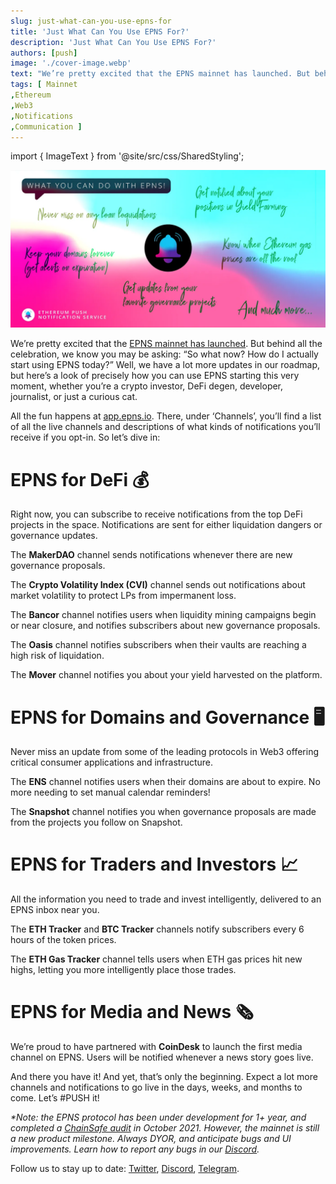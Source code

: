 ```yaml
---
slug: just-what-can-you-use-epns-for
title: 'Just What Can You Use EPNS For?'
description: 'Just What Can You Use EPNS For?'
authors: [push]
image: './cover-image.webp'
text: "We’re pretty excited that the EPNS mainnet has launched. But behind all the celebration, we know you may be asking: “So what now? How do I actually start using EPNS today?” Well, we have a lot more updates in our roadmap, but here’s a look of precisely how you can use EPNS starting this very moment, whether you’re a crypto investor, DeFi degen, developer, journalist, or just a curious cat."
tags: [ Mainnet
,Ethereum
,Web3
,Notifications
,Communication ]
---
```

import { ImageText } from '@site/src/css/SharedStyling';

![Cover image of Just What Can You Use EPNS For?](./cover-image.webp)

<!--truncate-->

We’re pretty excited that the [EPNS mainnet has launched](https://medium.com/ethereum-push-notification-service/the-epns-mainnet-is-here-470faec0c01). But behind all the celebration, we know you may be asking: “So what now? How do I actually start using EPNS today?” Well, we have a lot more updates in our roadmap, but here’s a look of precisely how you can use EPNS starting this very moment, whether you’re a crypto investor, DeFi degen, developer, journalist, or just a curious cat.

All the fun happens at [app.epns.io](http://app.epns.io). There, under ‘Channels’, you’ll find a list of all the live channels and descriptions of what kinds of notifications you’ll receive if you opt-in. So let’s dive in:

EPNS for DeFi 💰
================

Right now, you can subscribe to receive notifications from the top DeFi projects in the space. Notifications are sent for either liquidation dangers or governance updates.

The **MakerDAO** channel sends notifications whenever there are new governance proposals.

The **Crypto Volatility Index (CVI)** channel sends out notifications about market volatility to protect LPs from impermanent loss.

The **Bancor** channel notifies users when liquidity mining campaigns begin or near closure, and notifies subscribers about new governance proposals.

The **Oasis** channel notifies subscribers when their vaults are reaching a high risk of liquidation.

The **Mover** channel notifies you about your yield harvested on the platform.

EPNS for Domains and Governance 🖥
==================================

Never miss an update from some of the leading protocols in Web3 offering critical consumer applications and infrastructure.

The **ENS** channel notifies users when their domains are about to expire. No more needing to set manual calendar reminders!

The **Snapshot** channel notifies you when governance proposals are made from the projects you follow on Snapshot.

EPNS for Traders and Investors 📈
=================================

All the information you need to trade and invest intelligently, delivered to an EPNS inbox near you.

The **ETH Tracker** and **BTC Tracker** channels notify subscribers every 6 hours of the token prices.

The **ETH Gas Tracker** channel tells users when ETH gas prices hit new highs, letting you more intelligently place those trades.

EPNS for Media and News 🗞
==========================

We’re proud to have partnered with **CoinDesk** to launch the first media channel on EPNS. Users will be notified whenever a news story goes live.

And there you have it! And yet, that’s only the beginning. Expect a lot more channels and notifications to go live in the days, weeks, and months to come. Let’s #PUSH it!

_\*Note: the EPNS protocol has been under development for 1+ year, and completed a_ [_ChainSafe audit_](https://epns.io/EPNS-Protocol-Audit2021.pdf) _in October 2021. However, the mainnet is still a new product milestone. Always DYOR, and anticipate bugs and UI improvements. Learn how to report any bugs in our_ [_Discord_](https://discord.gg/YVPB99F9W5)_._

Follow us to stay up to date: [Twitter](https://twitter.com/epnsproject), [Discord](https://discord.gg/YVPB99F9W5), [Telegram](https://t.me/epnsproject).


